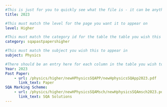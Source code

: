 ```yaml
---
#This is just for you to quickly see what the file is - it can be anything you want
title: 2023

#This must match the level for the page you want it to appear on
level: Higher

#This must match the category id for the table the table you wish this to appear in
category: sqapastpapershigher

#This must match the subject you wish this to appear in
subject: Physics

#There should be an entry here for each column in the table you wish to populate:
Year: 2023
Past Paper:
    - url: /physics/higher/newHPhysicsSQAPP/newHphysicsSQApp2023.pdf
      link_text: Paper
SQA Marking Scheme:
    - url: /physics/higher/newHPhysicsSQAMsch/newHphysicsSQAmsch2023.pdf
      link_text: SQA Solutions
---
```


